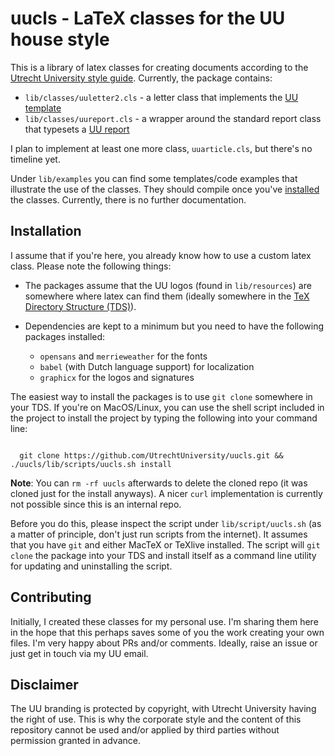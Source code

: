 # uucls - LaTeX classes for the UU house style

This is a library of latex classes for creating documents according to the [Utrecht University style guide](https://www.uu.nl/en/organisation/corporate-identity). 
Currently, the package contains: 

+ `lib/classes/uuletter2.cls` - a letter class that implements the [UU template](https://www.uu.nl/en/organisation/corporate-identity/downloads/letter)
+ `lib/classes/uureport.cls` - a wrapper around the standard report class that typesets a [UU report](https://www.uu.nl/en/organisation/corporate-identity/downloads/word-document)

I plan to implement at least one more class, `uuarticle.cls`, but there's no timeline yet.

Under `lib/examples` you can find some templates/code examples that illustrate the use of the classes.
They should compile once you've [installed](#installation) the classes.
Currently, there is no further documentation.

## Installation

I assume that if you're here, you already know how to use a custom latex class.
Please note the following things: 

+ The packages assume that the UU logos (found in `lib/resources`) are somewhere where latex can find them (ideally somewhere in the [TeX Directory Structure (TDS)](https://en.wikipedia.org/wiki/TeX_Directory_Structure)).
+ Dependencies are kept to a minimum but you need to have the following packages installed:

  - `opensans` and `merrieweather` for the fonts
  - `babel` (with Dutch language support) for localization
  - `graphicx` for the logos and signatures
   
The easiest way to install the packages is to use `git clone` somewhere in your TDS.
If you're on MacOS/Linux, you can use the shell script included in the project to install the project by typing the following into your command line:

``` shell

  git clone https://github.com/UtrechtUniversity/uucls.git && ./uucls/lib/scripts/uucls.sh install

```

**Note**: You can `rm -rf uucls` afterwards to delete the cloned repo (it was cloned just for the install anyways).
A nicer `curl` implementation is currently not possible since this is an internal repo.

Before you do this, please inspect the script under `lib/script/uucls.sh` (as a matter of principle, don't just run scripts from the internet).
It assumes that you have `git` and either MacTeX or TeXlive installed.
The script will `git clone` the package into your TDS and install itself as a command line utility for updating and uninstalling the script.

## Contributing

Initially, I created these classes for my personal use.
I'm sharing them here in the hope that this perhaps saves some of you the work creating your own files.
I'm very happy about PRs and/or comments.
Ideally, raise an issue or just get in touch via my UU email.

## Disclaimer

The UU branding is protected by copyright, with Utrecht University having the right of use. 
This is why the corporate style and the content of this repository cannot be used and/or applied by third parties without permission granted in advance.
